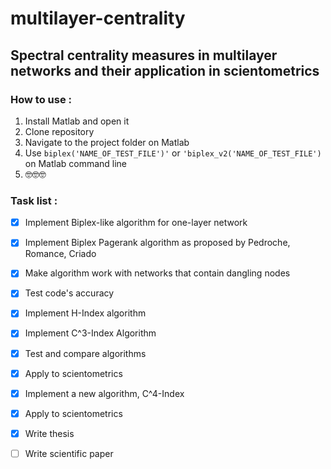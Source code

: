 # multilayer-centrality
## **Spectral centrality measures in multilayer networks and their application in scientometrics**

### How to use :

1. Install Matlab and open it
2. Clone repository
3. Navigate to the project folder on Matlab
4. Use `biplex('NAME_OF_TEST_FILE')'` or `'biplex_v2('NAME_OF_TEST_FILE')` on Matlab command line
5. 🤓🤓🤓


### Task list : 

- [x] Implement Biplex-like algorithm for one-layer network
- [x] Implement Biplex Pagerank algorithm as proposed by Pedroche, Romance, Criado
- [x] Make algorithm work with networks that contain dangling nodes
- [x] Test code's accuracy

- [x] Implement H-Index algorithm
- [x] Implement C^3-Index Algorithm
- [x] Test and compare algorithms

- [x] Apply to scientometrics


- [x] Implement a new algorithm, C^4-Index
- [x] Apply to scientometrics

- [x] Write thesis

- [ ] Write scientific paper
